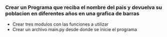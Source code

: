 ### Crear un Programa que reciba el nombre del pais y devuelva su poblacion en diferentes años en una grafica de barras
- Crear tres modulos con las funciones a utilizar
- Crear un archivo main.py desde donde se inicie el programa